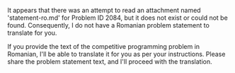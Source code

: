 It appears that there was an attempt to read an attachment named 'statement-ro.md' for Problem ID 2084, but it does not exist or could not be found. Consequently, I do not have a Romanian problem statement to translate for you.

If you provide the text of the competitive programming problem in Romanian, I'll be able to translate it for you as per your instructions. Please share the problem statement text, and I'll proceed with the translation.